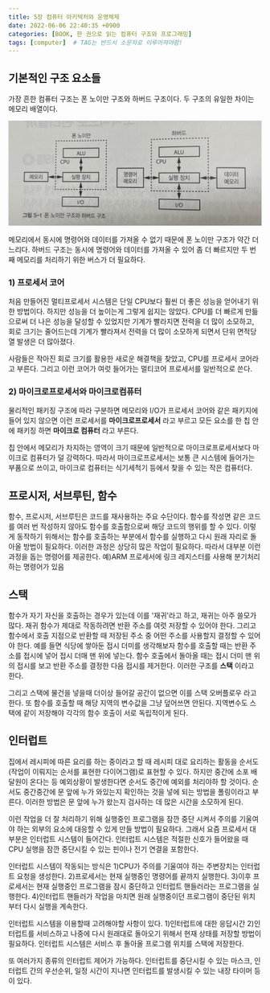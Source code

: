 ```yaml
---
title: 5장 컴퓨터 아키텍처와 운영체제
date: 2022-06-06 22:40:35 +0900
categories: [BOOK, 한 권으로 읽는 컴퓨터 구조와 프로그래밍]
tags: [computer]  # TAG는 반드시 소문자로 이루어져야함!
---
```


## 기본적인 구조 요소들
가장 흔한 컴퓨터 구조는 폰 노이만 구조와 하버드 구조이다. 두 구조의 유일한 차이는 메모리 배열이다.

<img src="/assets/img/posting_img/book/programingStructure/폰노이만_하버드구조.jpeg" width="700px">

메모리에서 동시에 명령어와 데이터를 가져올 수 없기 때문에 폰 노이만 구조가 약간 더 느리다. 하버드 구조는 동시에 명령어와 데이터를 가져올 수 있어 좀 더 빠르지만 두 번째 메모리를 처리하기 위한 버스가 더 필요하다.

### 1) 프로세서 코어
처음 만들어진 멀티프로세서 시스템은 단일 CPU보다 훨씬 더 좋은 성능을 얻어내기 위한 방법이다. 하지만 성능을 더 높이는게 그렇게 쉽지는 않았다.
CPU를 더 빠르게 만듦으로써 더 나은 성능을 달성할 수 있었지만 기계가 빨라지면 전력을 더 많이 소모하고, 회로 크기는 줄어드는데 기계가 빨라져서 전력을 더 많이 소모하게 되면서 단위 면적당 열 발생은 더 많아졌다.

사람들은 작아진 회로 크기를 활용한 새로운 해결책을 찾았고, CPU를 프로세서 코어라고 부른다. 그리고 이런 코어가 여럿 들어가는 멀티코어 프로세서를 일반적으로 쓴다.

### 2) 마이크로프로세서와 마이크로컴퓨터
물리적인 패키징 구조에 따라 구분하면 메모리와 I/O가 프로세서 코어와 같은 패키지에 들어 있지 않으면 이런 프로세서를 __마이크로프로세서__ 라고 부르고 모든 요소를 한 칩 안에 패키징 하면 __마이크로 컴퓨터__ 라고 부른다.

칩 안에서 메모리가 차지하는 영역이 크기 때문에 일반적으로 마이크로프로세서보다 마이크로 컴퓨터가 덜 강력하다. 따라서 마이크로프로세서는 보통 큰 시스템에 들어가는 부품으로 쓰이고, 마이크로 컴퓨터는 식기세척기 등에서 찾을 수 있는 작은 컴퓨터다.

## 프로시저, 서브루틴, 함수
함수, 프로시저, 서브루틴은 코드를 재사용하는 주요 수단이다. 함수를 작성면 같은 코드를 여러 번 작성하지 않아도 함수를 호출함으로써 해당 코드의 행위를 할 수 있다. 이렇게 동작하기 위해서는 함수를 호출하는 부분에서 함수를 실행하고 다시 원래 자리로 돌아올 방법이 필요하다.
이러한 과정은 상당히 많은 작업이 필요하다. 따라서 대부분 이런 과정을 돕는 명령어를 제공한다. 예)ARM 프로세서에 링크 레지스터를 사용해 분기처리하는 명령어가 있음

## 스택
함수가 자기 자신을 호출하는 경우가 있는데 이를 '재귀'라고 하고, 재귀는 아주 쓸모가 많다. 재귀 함수가 제대로 작동하려면 반환 주소를 여럿 저장할 수 있어야 한다. 그리고 함수에서 호출 지점으로 반환할 때 저장된 주소 중 어떤 주소를 사용할지 결정할 수 있어야 한다.
예를 들면 식당에 쌓아둔 접시 더미를 생각해보자 함수를 호출할 때는 반환 주소를 접시에 넣어 접시 더매 맨 위에 넣는다. 함수 호출에서 돌아올 때는 접시 더미 맨 위의 접시를 보고 반환 주소를 결정한 다음 접시를 제거한다. 이러한 구조를 __스택__ 이라고 한다.

그리고 스택에 물건을 넣을때 더이상 들어갈 공간이 없으면 이를 스택 오버플로우 라고 한다. 또 함수를 호출할 때 해당 지역의 변수값을 그냥 덮어쓰면 안된다. 지역변수도 스택에 같이 저장해야 각각의 함수 호출이 서로 독립적이게 된다.

## 인터럽트
집에서 레시피에 따른 요리를 하는 중이라고 할 때 레시피 대로 요리하는 활동을 순서도(작업이 이뤄지는 순서를 표현한 다이어그램)로 표현할 수 있다. 하지만 중간에 소포 배달원이 온다는 등 예외상황이 발생한다면 순서도 중간에 예외를 처리야하 할 것이다.
순서도 중간중간에 문 앞에 누가 와있는지 확인하는 것을 넣에 되는 방법을 폴링이라고 부른다. 이러한 방법은 문 앞에 누가 왔는지 검사하는 데 많은 시간을 소모하게 된다.

이런 작업을 더 잘 처리하기 위해 실행중인 프로그램을 잠깐 중단 시켜서 주의를 기울여야 하는 외부의 요소에 대응할 수 있게 만들 방법이 필요하다. 그래서 요즘 프로세서 대부분은 인터럽트 시스템이 들어간다.
인터럽트 시스템은 적절한 신호가 들어왔을 때 CPU 실행을 잠깐 중단시킬 수 있는 핀이나 전기 연결을 포함한다.

인터럽트 시스템이 작동되는 방식은 1)CPU가 주의를 기울여야 하는 주변장치는 인터럽트 요청을 생성한다. 2)프로세서는 현재 실행중인 명령어를 끝까지 실행한다. 3)이후 프로세서는 현재 실행중인 프로그램을 잠시 중단하고 인터럽트 핸들러라는 프로그램을 실행한다.
4)인터럽트 핸들러가 작업을 마치면 원래 실행중이던 프로그램이 중단된 위치부터 다시 실행을 계속한다.

인터럽트 시스템을 이용할때 고려해야할 사항이 있다. 1)인터럽트에 대한 응답시간 2)인터럽트를 서비스하고 나중에 다시 원래대로 돌아오기 위해서 현재 상태를 저장할 방법이 필요하다.
인터럽트 시스템은 서비스 후 돌아올 프로그램 위치를 스택에 저장한다.

또 여러가지 종류의 인터럽트 제어가 가능하다. 인터럽트를 중단시킬 수 있는 마스크, 인터럽트 간의 우선순위, 일정 시간이 지나면 인터럽트를 발생시킬 수 있는 내장 타이머 등이 있다.
